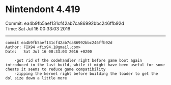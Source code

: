 # Nintendont 4.419
Commit: ea4b9fb5aef131cf42ab7ca86992bbc246ffb92d  
Time: Sat Jul 16 00:33:03 2016   

-----

```
commit ea4b9fb5aef131cf42ab7ca86992bbc246ffb92d
Author: FIX94 <fix94.1@gmail.com>
Date:   Sat Jul 16 00:33:03 2016 +0200

    -got rid of the codehandler right before game boot again introduced in the last build, while it might have been useful for some cheats it seems to reduce game compatibility
    -zipping the kernel right before building the loader to get the dol size down a little more
```
